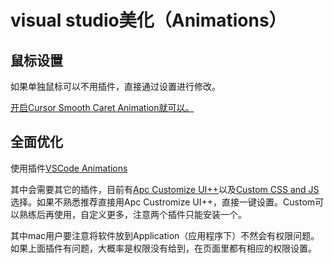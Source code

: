 <!--
 * @Author: yuyancheng yuyancheng@meituan.com
 * @Date: 2024-03-12 10:07:47
 * @LastEditors: yuyancheng yuyancheng@meituan.com
 * @LastEditTime: 2024-03-12 10:08:07
 * @FilePath: /setting/visual studio美化（Animations）.md
 * @Description: 这是默认设置,请设置`customMade`, 打开koroFileHeader查看配置 进行设置: https://github.com/OBKoro1/koro1FileHeader/wiki/%E9%85%8D%E7%BD%AE
-->
# visual studio美化（Animations）

## 鼠标设置

如果单独鼠标可以不用插件，直接通过设置进行修改。

[开启Cursor Smooth Caret Animation就可以。](https://www.163.com/dy/article/HOTJMSOE0552DTRT.html)

## 全面优化

使用插件[VSCode Animations](https://marketplace.visualstudio.com/items?itemName=BrandonKirbyson.vscode-animations#injection-extensions)

其中会需要其它的插件，目前有[Apc Customize UI++](https://github.com/drcika/apc-extension)以及[Custom CSS and JS](https://github.com/be5invis/vscode-custom-css)选择。如果不熟悉推荐直接用Apc Custromize UI++，直接一键设置。Custom可以熟练后再使用，自定义更多，注意两个插件只能安装一个。

其中mac用户要注意将软件放到Application（应用程序下）不然会有权限问题。如果上面插件有问题，大概率是权限没有给到，在页面里都有相应的权限设置。